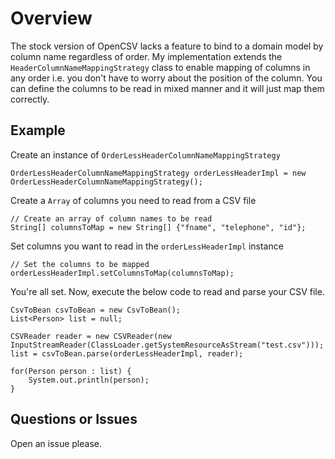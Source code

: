 # Overview
The stock version of OpenCSV lacks a feature to bind to a domain model by column name regardless of order.
My implementation extends the ```HeaderColumnNameMappingStrategy``` class to enable mapping of columns
in any order i.e. you don't have to worry about the position of the column. You can define the columns to be read
in mixed manner and it will just map them correctly.

## Example
Create an instance of ```OrderLessHeaderColumnNameMappingStrategy```

```
OrderLessHeaderColumnNameMappingStrategy orderLessHeaderImpl = new OrderLessHeaderColumnNameMappingStrategy();
```

Create a ```Array``` of columns you need to read from a CSV file

```
// Create an array of column names to be read
String[] columnsToMap = new String[] {"fname", "telephone", "id"};
```

Set columns you want to read in the ```orderLessHeaderImpl``` instance

```
// Set the columns to be mapped
orderLessHeaderImpl.setColumnsToMap(columnsToMap);
```

You're all set. Now, execute the below code to read and parse your CSV file.

```
CsvToBean csvToBean = new CsvToBean();
List<Person> list = null;

CSVReader reader = new CSVReader(new InputStreamReader(ClassLoader.getSystemResourceAsStream("test.csv")));
list = csvToBean.parse(orderLessHeaderImpl, reader);

for(Person person : list) {
    System.out.println(person);
}
```

## Questions or Issues
Open an issue please.